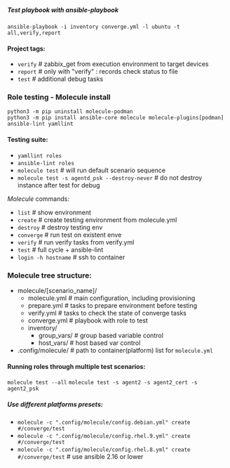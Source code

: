 ##### Test playbook with ansible-playbook
```
ansible-playbook -i inventory converge.yml -l ubuntu -t all,verify,report
```
#### Project tags:

- `verify` # zabbix_get from execution environment to target devices
- `report` # only with "verify" : records check status to file
- `test` # additional debug tasks

### Role testing - Molecule install
```
python3 -m pip uninstall molecule-podman
python3 -m pip install ansible-core molecule molecule-plugins[podman] ansible-lint yamllint
```
#### Testing suite:

- `yamllint roles`
- `ansible-lint roles`
- `molecule test`  # will run default scenario sequence
- `molecule test -s agentd_psk --destroy-never`   # do not destroy instance after test for debug

*Molecule* commands:
- `list`		# show environment
- `create`		# create testing environment from molecule.yml
- `destroy`		# destroy testing env
- `converge`	# run test on existent enve
- `verify`		# run verify tasks from verify.yml
- `test`		# full cycle + ansible-lint
- `login -h hostname`	# ssh to container

### Molecule tree structure:


- molecule/[scenario_name]/
	- molecule.yml	# main configuration, including provisioning
	- prepare.yml		# tasks to prepare environment before testing
	- verify.yml		# tasks to check the state of converge tasks
	- converge.yml	# playbook with role to test
	-  inventory/
		- group_vars/	# group based variable control
		- host_vars/  # host based var control
- .config/molecule/ # path to container(platform) list for `molecule.yml`

#### Running roles through multiple test scenarios:

```molecule test --all```
```molecule test -s agent2 -s agent2_cert -s agent2_psk```

##### Use different platforms presets:

- `molecule -c ".config/molecule/config.debian.yml" create #/converge/test`
- `molecule -c ".config/molecule/config.rhel.9.yml" create #/converge/test`
- `molecule -c ".config/molecule/config.rhel.8.yml" create #/converge/test`  # use ansible 2.16 or lower
